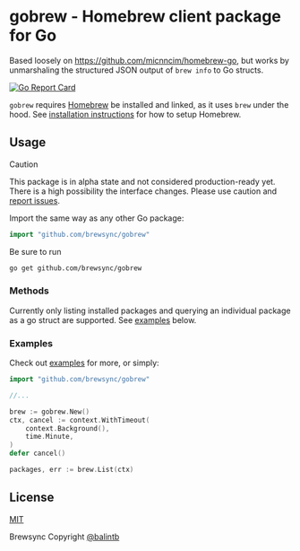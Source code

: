 # gobrew - Homebrew client package for Go

Based loosely on https://github.com/micnncim/homebrew-go, but works by unmarshaling the structured JSON output of `brew info` to Go structs.

[![Go Report Card](https://goreportcard.com/badge/github.com/brewsync/gobrew)](https://goreportcard.com/report/github.com/brewsync/gobrew)

`gobrew` requires [Homebrew](https://brew.sh/) be installed and linked, as it uses `brew` under the hood. See [installation instructions](https://docs.brew.sh/Installation) for how to setup Homebrew.

## Usage

> [!CAUTION]
> This package is in alpha state and not considered production-ready yet. There is a high possibility the interface changes. Please use caution and [report issues](https://github.com/brewsync/gobrew/labels/bug).

Import the same way as any other Go package:

```go
import "github.com/brewsync/gobrew"
```

Be sure to run

```bash
go get github.com/brewsync/gobrew
```

### Methods

Currently only listing installed packages and querying an individual package as a go struct are supported. See [examples](#examples) below.

### Examples

Check out [examples](examples/) for more, or simply:

```go
import "github.com/brewsync/gobrew"

//...

brew := gobrew.New()
ctx, cancel := context.WithTimeout(
    context.Background(),
    time.Minute,
)
defer cancel()

packages, err := brew.List(ctx)
```

## License

[MIT](LICENSE)

Brewsync Copyright [@balintb](https://balint.click/github)
